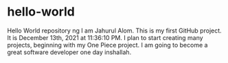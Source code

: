 # hello-world
Hello World repository
ng 
I am Jahurul Alom. This is my first GitHub project. It is December 13th, 2021 at 11:36:10 PM. I plan to start creating many projects, beginning with my One Piece project. I am going to become a great software developer one day inshallah. 
